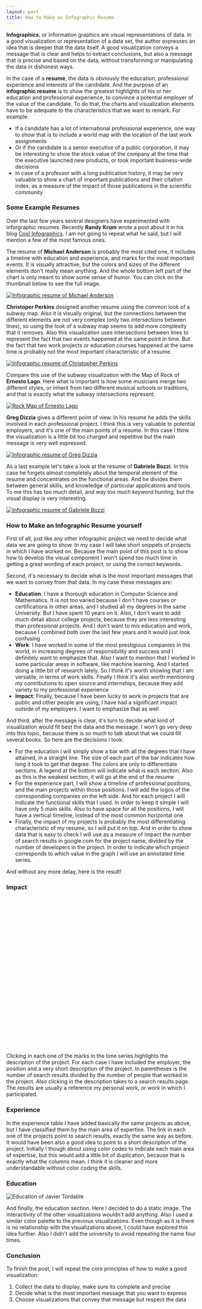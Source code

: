 ```yaml
---
layout: post
title: How to Make an Infographic Resume
---
```


<script type="text/javascript"
        src="http://www.google.com/jsapi">
</script>
<script type="text/javascript">
  google.load('visualization', '1',{packages: ['annotatedtimeline']});
  google.load('visualization', '1', {packages: ['table']});
</script>

<p>
<strong>Infographics</strong>, or information graphics are visual
representations of data.
In a good visualization or representation of a data set, the author
expresses an idea that is deeper that the data itself. A good visualization
conveys a message that is clear and helps to extract conclusions, but
also a message that is precise and based on the data, without transforming
or manipulating the data in dishonest ways.
</p>


<p>
In the case of a <strong>resume</strong>, the data is obviously the
education, professional experience and interests of the candidate.
And the purpose of an <strong>infographic resume</strong>
is to show the greatest highlights of his or her education and
professional experience, to convince a potential employer of the
value of the candidate.
To do that, the charts and visualization
elements have to be adequate to the characteristics that we want
to remark. For example:
</p>

<ul>
  <li>
    If a candidate has a lot of international professional experience,
    one way to show that is to include a world map with the location of
    the last work assignments
  </li>
  <li>
    Or if the candidate is a senior executive of a public corporation,
    it may be interesting to show the stock value of the company at
    the time that the executive launched new products, or took important
    business-wide decisions
  </li>
  <li>
    In case of a professor with a long publication history, it may be
    very valuable to show a chart of important publications and their
    citation index, as a measure of the impact of those publications in
    the scientific community
  </li>
</ul>

<h3>Some Example Resumes</h3>

<p>
Over the last few years several designers have experimented with
inforgraphic resumes. Recently <strong>Randy Krum</strong> wrote a
post about it in his blog
<a href="http://www.coolinfographics.com/blog/2010/1/8/16-infographic-resumes-a-visual-trend.html">
  Cool Infographics</a>.
I am not going to repeat what he said, but I will mention a few
of the most famous ones.
</p>

<p>
The resume of <strong>Michael Anderson</strong> is probably the most
cited one, it includes a timeline with education and experience, and marks for the most important events.
It is visually attractive, but the colors and
sizes of the different elements don't really mean anything. And the
whole bottom left part of the chart is only meant to show some sense
of humor. You can click on the thumbnail below to see the full image.
</p>

<a href="http://theportfolio.ofmichaelanderson.com/wp-content/uploads/2008/05/resume-infographic.jpg">
  <img src="/images/michael-anderson-resume-infographics.jpg"
       alt="Infographic resume of Michael Anderson" />
</a>

<p>
<strong>Christoper Perkins</strong> designed another resume using the
common look of a subway map. Also it is visually original, but the
connections between the different elements are not very complex
(only two intersections between lines), so using the look
of a subway map seems to add more complexity that it removes.
Also this visualization uses intersections between lines to represent
the fact that two events happened at the same point in time. But the
fact that two work projects or education courses happened at the same
time is probably not the most important characteristic
of a resume.
</p>

<a href="http://www.flickr.com/photos/ernestolago/4144781475/sizes/o/">
  <img src="/images/christopher-perkins-inforgaphic-resume.jpg"
       alt="Infographic resume of Christopher Perkins"/>
</a>

<p>
Compare this use of the subway visualization with the Map of Rock of
<strong>Ernesto Lago</strong>. Here what is important is how some
musicians merge two different styles, or inherit from two different
musical schools or traditions, and that is exactly what the subway
intersections represent.
</p>

<a href="http://www.flickr.com/photos/ernestolago/4144781475/">
  <img src="/images/rockmap-ernesto-lago.jpg"
       alt="Rock Map of Ernesto Lago"/>
</a>

<p>
<strong>Greg Dizzia</strong> gives a different point of view. In his
resume he adds the skills involved in each professional project.
I think this is very valuable to potential employers, and it's one
of the main points of a resume. In this case I think the visualization
is a little bit too charged and repetitive but the main message
is very well expressed.
</p>

<a href="http://dizzia.deviantart.com/art/Curriculum-Vitae-PDF-69050981">
  <img src="/images/curriculum-vitae-by-greg-dizzia.png"
       alt="Infographic resume of Greg Dizzia"/>
</a>

<p>
As a last example let's take a look at the resume of
<strong>Gabriele Bozzi</strong>. In this case he forgets almost
completely about the temporal element of the resume and concentrates
on the functional areas. And he divides them between general skills,
and knowledge of particular applications and tools. To me this
has too much detail, and way too much <em>keyword hunting</em>, but
the visual display is very interesting.
</p>

<a href="http://www.kaukana.be/wp/?p=430">
  <img src="/images/gabriele-bozzi-infographic-resume.png"
       alt="Infographic resume of Gabriele Bozzi"/>
</a>

<h3>How to Make an Infographic Resume yourself</h3>

<p>
First of all, just like any other infographic project we need to
decide what data we are going to show. In my case I will take short
snippets of projects in which I have worked on. Because the main point
of this post is to show how to develop the visual component I won't
spend too much time in getting a great wording of each project,
or using the correct keywords.
</p>

<p>
Second, it's necessary to decide what is the most important messages
that we want to convey from that data. In my case these messages are:
</p>

<ul>
  <li>
    <strong>Education</strong>:
    I have a thorough education in Computer Science and Mathematics.
    It is not too varied because I don't have courses or
    certifications in other areas, and I studied all my degrees in the
    same University. But I have spent 10 years on it.
    Also, I don't want to add much detail about college projects,
    because they are less interesting than professional projects.
    And I don't want to mix education and work, because I combined
    both over the last few years and it would just look confusing
  </li>
  <li>
    <strong>Work</strong>:
    I have worked in some of the most prestigious companies in the
    world, in increasing degrees of responsibility and success and
    I definitely want to emphasize that.
    Also I want to mention that I worked in some particular areas
    in software, like machine learning. And I started doing a little
    bit of research lately. So I think it's worth showing that
    I am versatile, in terms of work skills.
    Finally I think it's also worth mentioning my contributions to
    open source and internships, because they add variety to my
    professional experience
  </li>
  <li>
    <strong>Impact</strong>:
    Finally, because I have been lucky to work in projects that
    are public and other people are using, I have had a significant
    impact outside of my employers. I want to emphasize that as well
  </li>
</ul>

<p>
And third, after the message is clear, it's turn to decide what kind of
visualization would fit best the data and the message. I won't go very
deep into this topic, because there is so much to talk about that
we could fill several books. So here are the decisions I took:
<p>

<ul>
  <li>
    For the education I will simply show a bar with all the degrees
    that I have attained, in a straight line. The size of each part
    of the bar indicates how long it took to get that degree.
    The colors are only to differentiate sections. A legend at the
    bottom will indicate what is each section. Also as this is the
   weakest section, it will go at the end of the resume
  </li>
  <li>
    For the experience part, I will show a timeline of professional
    positions, and the main projects within those positions.
    I will add the logos of the corresponding companies
    on the left side. And for each project I will indicate the
    functional skills that I used. In order to keep it simple I will
    have only 5 main skills. Also to have space for all the
    positions, I will have a vertical timeline, instead of the most
    common horizontal one
  </li>
  <li>
    Finally, the impact of my projects is probably the most
    differentiating characteristic of my resume, so I will put it on
    top. And in order to show data that is easy to check I will use
    as a measure of impact the number of search results in google.com
    for the project name, divided by the number of developers in the
    project. In order to indicate which project corresponds to
    which value in the graph I will use an annotated time series.
  </li>
</ul>

<p>
And without any more delay, here is the result!
</p>

<h3>
Impact
</h3>

  <script type="text/javascript">
    function drawVisualization1() {
      var data = new google.visualization.DataTable();
      data.addColumn('date', 'Date');
      data.addColumn('number', 'Impact');
      data.addColumn('string', 'title1');
      data.addColumn('string', 'text1');
      data.addRows(8);
      data.setValue(0, 0, new Date(2005, 7 ,1));
      data.setValue(0, 1, 11000);
      data.setValue(0, 2, 'Microsoft');
      data.setValue(0, 3, '<em>Intern</em> <a href="http://www.google.com/search?q=windows+vista+webdav+testing">Windows Vista WebDAV Testing</a><br/>(134K / 12)');

      data.setValue(1, 0, new Date(2006, 6 ,2));
      data.setValue(1, 1, 7800);
      data.setValue(1, 2, 'McKinsey');
      data.setValue(1, 3, '<em>Intern</em> <a href="http://www.google.com/search?q=mckinsey+arcelor+mittal+merger">Arcelor Mittal Merger</a><br/>(47K / 6)');

      data.setValue(2, 0, new Date(2007, 3 ,3));
      data.setValue(2, 1, 24000);
      data.setValue(2, 2, 'Microsoft');
      data.setValue(2, 3, '<em>Engineer</em> <a href="http://www.google.com/search?q=live+search+relevance">Live Search Relevance</a><br/>(24M / 1K)');

      data.setValue(3, 0, new Date(2008, 3 ,4));
      data.setValue(3, 1, 2500);
      data.setValue(3, 2, 'OpenSource');
      data.setValue(3, 3, '<em>Author</em> <a href="http://www.google.com/search?q=financeAI">FinanceAI</a><br/>(2.5K / 1)');

      data.setValue(4, 0, new Date(2008, 10 ,5));
      data.setValue(4, 1, 11000);
      data.setValue(4, 2, 'Google');
      data.setValue(4, 3, '<em>Engineer</em>, <a href="http://www.google.com/search?q=webmaster+tools+new+GData+API">Webmaster Tools new GData API</a><br/>(11K / 1)');

      data.setValue(5, 0, new Date(2009, 6 ,6));
      data.setValue(5, 1, 12000);
      data.setValue(5, 2, 'OpenSource');
      data.setValue(5, 3, '<em>Author</em> <a href="http://www.google.com/search?q=map+reduce+integer+factorization">Map Reduce Integer Factorization</a><br/>(11K / 1)');

      data.setValue(6, 0, new Date(2009, 10 ,7));
      data.setValue(6, 1, 47000);
      data.setValue(6, 2, 'Google');
      data.setValue(6, 3, '<em>Engineer</em>, <a href="http://www.google.com/search?q=webmaster+tools+labs">Webmaster Tools Labs</a><br/>(700K / 15)');

      data.setValue(7, 0, new Date(2009, 11 ,8));
      data.setValue(7, 1, 65000);
      data.setValue(7, 2, 'Google');
      data.setValue(7, 3, '<em>Tech Lead</em>, <a href="http://www.google.com/search?q=fetch+as+googlebot">Fetch as Googlebot</a><br/>(65K / 1)');

      var annotatedtimeline = new google.visualization.AnnotatedTimeLine(
          document.getElementById('visualization1'));
      annotatedtimeline.draw(data,
         {'displayAnnotations': true, 'max': 70000, 'allowHtml': true});
    }
    
    google.setOnLoadCallback(drawVisualization1);
  </script>

<p>
  <div id="visualization1" style="position: relative; left: -30px; width: 600px; height: 400px;"></div>
</p>

<p>
Clicking in each one of the marks in the time series highlights
the description of the project. For each case I have included
the employer, the position and a very short description of the
project. In parentheses is the number of search results divided
by the number of people that worked in the project. Also clicking
in the description takes to a search results page. The results are
usually a reference my personal work, or work in which I participated.
</p>

<h3>
Experience
</h3>

  <script type="text/javascript">
    function drawVisualization2() {
      // Create and populate the data table.
      var data = new google.visualization.DataTable();
      data.addColumn('string', '<div style="text-align: center;">Position</div>');
      data.addColumn('string', '<div style="text-align: center;">Software Engineering</div>');
      data.addColumn('string', '<div style="text-align: center;">Cloud Computing</div>');
      data.addColumn('string', '<div style="text-align: center;">Machine Learning</div>');
      data.addColumn('string', '<div style="text-align: center;">Mathematical Research</div>');
      data.addColumn('string', '<div style="text-align: center;">Strategic Consulting</div>');
      data.addRows(6);
      data.setCell(0, 0, '<img src="http://www.google.com/intl/en_ALL/images/logo.gif" width=70><em>Tech Lead</em>');
      data.setCell(0, 1, '<a href="http://www.google.com/search?q=fetch+as+googlebot">Fetch as Googlebot</a>');
      data.setCell(0, 2, '<a href="http://www.google.com/search?q=webmaster+tools+backend">Webmaster Tools backend</a>');
      data.setCell(0, 3, null);
      data.setCell(0, 4, null);
      data.setCell(0, 5, null);
      
      data.setCell(1, 0, '<img src="http://www.google.com/intl/en_ALL/images/logo.gif" width=70><em>Engineer</em>');
      data.setCell(1, 1, '<a href="http://www.google.com/search?q=webmaster+tools+labs">Webmaster Tools Labs</a>');
      data.setCell(1, 2, '<a href="http://www.google.com/search?q=webmaster+tools+new+GData+API">Webmaster Tools new GData API</a>');
      data.setCell(1, 3, null);
      data.setCell(1, 4, null);
      data.setCell(1, 5, null);
      
      data.setCell(2, 0, '<img src="/images/open-source.png" width=70>');
      data.setCell(2, 1, null);
      data.setCell(2, 2, null);
      data.setCell(2, 3, '<a href="http://www.google.com/search?q=financeAI">FinanceAI</a>');
      data.setCell(2, 4, '<a href="http://www.google.com/search?q=map+reduce+integer+factorization">Map Reduce Integer Factorization</a>');
      data.setCell(2, 5, null);
      
      data.setCell(3, 0, '<img src="http://www.microsoft.com/library/toolbar/3.0/images/banners/ms_masthead_ltr.gif" width=70><em>Engineer</em>');
      data.setCell(3, 1, null);
      data.setCell(3, 2, null);
      data.setCell(3, 3, '<a href="http://www.google.com/search?q=live+search+relevance">Live Search Relevance</a>');
      data.setCell(3, 4, null);
      data.setCell(3, 5, null);
      
      data.setCell(4, 0, '<img src="/images/mckinsey-logo.gif" width=70><em>Intern</em>');
      data.setCell(4, 1, null);
      data.setCell(4, 2, null);
      data.setCell(4, 3, null);
      data.setCell(4, 4, null);
      data.setCell(4, 5, '<a href="http://www.google.com/search?q=mckinsey+arcelor+mittal+merger">Arcelor Mittal Merger</a>');

      data.setCell(5, 0, '<img src="http://www.microsoft.com/library/toolbar/3.0/images/banners/ms_masthead_ltr.gif" width=70><em>Intern</em>');
      data.setCell(5, 1, '<a href="http://www.google.com/search?q=windows+vista+webdav+testing">Windows WebDAV Testing</a>');
      data.setCell(5, 2, null);
      data.setCell(5, 3, null);
      data.setCell(5, 4, null);
      data.setCell(5, 5, null);

      // Create and draw the visualization.
      visualization = new google.visualization.Table(document.getElementById('visualization2'));
      visualization.draw(data, {'width': 600, 'allowHtml': true});
    }

    google.setOnLoadCallback(drawVisualization2);
  </script>

<p>
  <div id="visualization2" style="position: relative; left: -30px;"></div>
</p>

<p>
In the experience table I have added basically the same projects
as above, but I have classified them by the main area of expertise.
The link in each one of the projects point to search results, exactly
the same way as before. It would have been also a good idea
to point to a short description of the project.
Initially I though about using color codes to indicate each main area
of expertise, but this would add a little bit of duplication, because
that is exactly what the columns mean. I think it is cleaner and more
understandable without color coding the skills.
</p>

<h3>
Education
</h3>

<img src="/images/javier-tordable-education.png"
       alt="Education of Javier Tordable"/>

<p>
And finally, the education section.
Here I decided to do a static image. The interactivity of the other
visualizations wouldn't add anything. Also I used a similar color
palette to the previous visualizations. Even though as it is there is
no relationship with the visualizations above, I could have explored
this idea further. Also I didn't add the university to avoid repeating
the name four times.
</p>

<h3>Conclusion</h3>

<p>
To finish the post, I will repeat the core principles of how to make
a good visualization:
</p>

<ol>
  <li>
    Collect the data to display, make sure its complete and precise
  </li>
  <li>
    Decide what is the most important message that you want to
    express
  </li>
  <li>
    Choose visualizations that convey that message but respect the data
  </li>
</ol>
